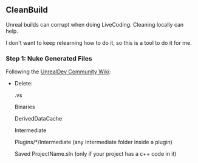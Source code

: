 ## CleanBuild 

Unreal builds can corrupt when doing LiveCoding. Cleaning locally can help. 

I don't want to keep relearning how to do it, so this is a tool to do it for me. 

### Step 1: Nuke Generated Files 

Following the [UnrealDev Community Wiki](https://unrealcommunity.wiki/cleaning-your-project-d4s8khfl):

* Delete: 

    .vs

    Binaries

    DerivedDataCache

    Intermediate

    Plugins/*/Intermediate (any Intermediate folder inside a plugin)

    Saved ProjectName.sln (only if your project has a c++ code in it)


